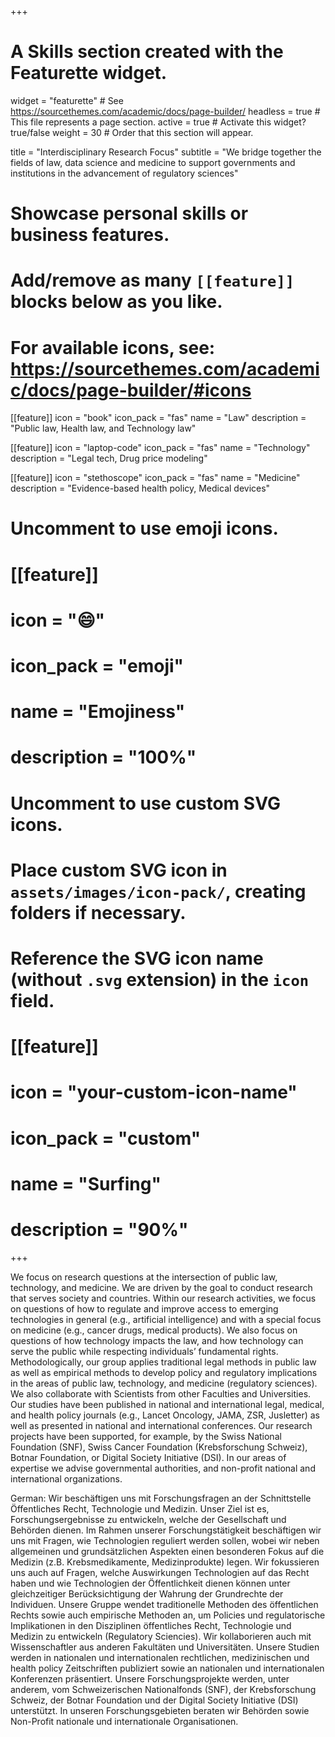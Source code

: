 +++
# A Skills section created with the Featurette widget.
widget = "featurette"  # See https://sourcethemes.com/academic/docs/page-builder/
headless = true  # This file represents a page section.
active = true  # Activate this widget? true/false
weight = 30  # Order that this section will appear.

title = "Interdisciplinary Research Focus"
subtitle = "We bridge together the fields of law, data science and medicine to support governments and institutions in the advancement of regulatory sciences"

# Showcase personal skills or business features.
# 
# Add/remove as many `[[feature]]` blocks below as you like.
# 
# For available icons, see: https://sourcethemes.com/academic/docs/page-builder/#icons

[[feature]]
  icon = "book"
  icon_pack = "fas"
  name = "Law"
  description = "Public law, Health law, and Technology law"
  
[[feature]]
  icon = "laptop-code"
  icon_pack = "fas"
  name = "Technology"
  description = "Legal tech, Drug price modeling"  
  
[[feature]]
  icon = "stethoscope"
  icon_pack = "fas"
  name = "Medicine"
  description = "Evidence-based health policy, Medical devices"

# Uncomment to use emoji icons.
# [[feature]]
#  icon = ":smile:"
#  icon_pack = "emoji"
#  name = "Emojiness"
#  description = "100%"  

# Uncomment to use custom SVG icons.
# Place custom SVG icon in `assets/images/icon-pack/`, creating folders if necessary.
# Reference the SVG icon name (without `.svg` extension) in the `icon` field.
# [[feature]]
#  icon = "your-custom-icon-name"
#  icon_pack = "custom"
#  name = "Surfing"
#  description = "90%"

+++
<p> We focus on research questions at the intersection of public law, technology, and medicine. We are driven by the goal to conduct research that serves society and countries. 
Within our research activities, we focus on questions of how to regulate and improve access to emerging technologies in general (e.g., artificial intelligence) and with a special focus on medicine (e.g., cancer drugs, medical products). We also focus on questions of how technology impacts the law, and how technology can serve the public while respecting individuals’ fundamental rights.
Methodologically, our group applies traditional legal methods in public law as well as empirical methods to develop policy and regulatory implications in the areas of public law, technology, and medicine (regulatory sciences). 
We also collaborate with Scientists from other Faculties and Universities. 
Our studies have been published in national and international legal, medical, and health policy journals (e.g., Lancet Oncology, JAMA, ZSR, Jusletter) as well as presented in national and international conferences. Our research projects have been supported, for example, by the Swiss National Foundation (SNF), Swiss Cancer Foundation (Krebsforschung Schweiz), Botnar Foundation, or Digital Society Initiative (DSI).
In our areas of expertise we advise governmental authorities, and non-profit national and international organizations.


German: 
Wir beschäftigen uns mit Forschungsfragen an der Schnittstelle Öffentliches Recht, Technologie und Medizin. Unser Ziel ist es, Forschungsergebnisse zu entwickeln, welche der Gesellschaft und Behörden dienen. 
Im Rahmen unserer Forschungstätigkeit beschäftigen wir uns mit Fragen, wie Technologien reguliert werden sollen, wobei wir neben allgemeinen und grundsätzlichen Aspekten einen besonderen Fokus auf die Medizin (z.B. Krebsmedikamente, Medizinprodukte) legen. Wir fokussieren uns auch auf Fragen, welche Auswirkungen Technologien auf das Recht haben und wie Technologien der Öffentlichkeit dienen können unter gleichzeitiger Berücksichtigung der Wahrung der Grundrechte der Individuen. 
Unsere Gruppe wendet traditionelle Methoden des öffentlichen Rechts sowie auch empirische Methoden an, um Policies und regulatorische Implikationen in den Disziplinen öffentliches Recht, Technologie und Medizin zu entwickeln (Regulatory Sciencies). 
Wir kollaborieren auch mit Wissenschaftler aus anderen Fakultäten und Universitäten. 
Unsere Studien werden in nationalen und internationalen rechtlichen, medizinischen und health policy Zeitschriften publiziert sowie an nationalen und internationalen Konferenzen präsentiert. Unsere Forschungsprojekte werden, unter anderem, vom Schweizerischen Nationalfonds (SNF), der Krebsforschung Schweiz, der Botnar Foundation und der Digital Society Initiative (DSI) unterstützt. 
In unseren Forschungsgebieten beraten wir Behörden sowie Non-Profit nationale und internationale Organisationen. 
</p>






